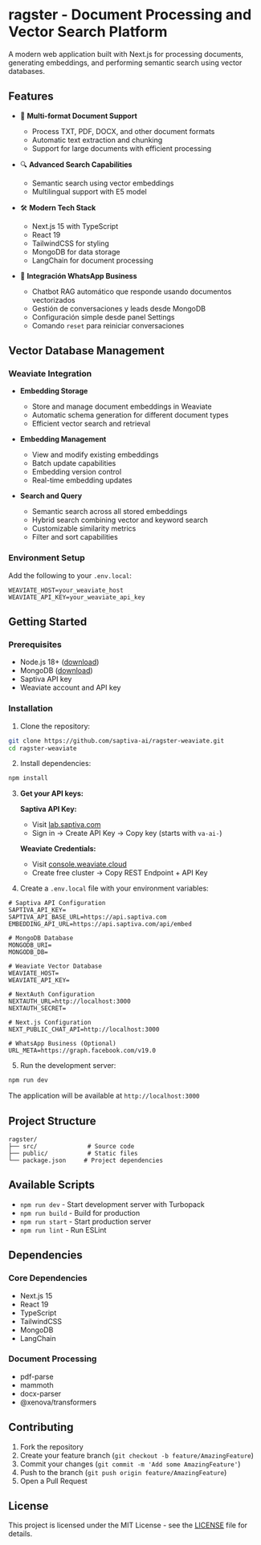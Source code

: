 # ragster - Document Processing and Vector Search Platform

A modern web application built with Next.js for processing documents, generating embeddings, and performing semantic search using vector databases.

## Features

- 📄 **Multi-format Document Support**

  - Process TXT, PDF, DOCX, and other document formats
  - Automatic text extraction and chunking
  - Support for large documents with efficient processing

- 🔍 **Advanced Search Capabilities**

  - Semantic search using vector embeddings
  - Multilingual support with E5 model

- 🛠️ **Modern Tech Stack**
  - Next.js 15 with TypeScript
  - React 19
  - TailwindCSS for styling
  - MongoDB for data storage
  - LangChain for document processing

- 💬 **Integración WhatsApp Business**
  - Chatbot RAG automático que responde usando documentos vectorizados
  - Gestión de conversaciones y leads desde MongoDB
  - Configuración simple desde panel Settings
  - Comando `reset` para reiniciar conversaciones

## Vector Database Management

### Weaviate Integration

- **Embedding Storage**

  - Store and manage document embeddings in Weaviate
  - Automatic schema generation for different document types
  - Efficient vector search and retrieval

- **Embedding Management**

  - View and modify existing embeddings
  - Batch update capabilities
  - Embedding version control
  - Real-time embedding updates

- **Search and Query**
  - Semantic search across all stored embeddings
  - Hybrid search combining vector and keyword search
  - Customizable similarity metrics
  - Filter and sort capabilities

### Environment Setup

Add the following to your `.env.local`:

```env
WEAVIATE_HOST=your_weaviate_host
WEAVIATE_API_KEY=your_weaviate_api_key
```

## Getting Started

### Prerequisites

- Node.js 18+ ([download](https://nodejs.org/))
- MongoDB ([download](https://www.mongodb.com/try/download/community))
- Saptiva API key
- Weaviate account and API key

### Installation

1. Clone the repository:

```bash
git clone https://github.com/saptiva-ai/ragster-weaviate.git
cd ragster-weaviate
```

2. Install dependencies:

```bash
npm install
```

3. **Get your API keys:**

   **Saptiva API Key:**
   - Visit [lab.saptiva.com](https://lab.saptiva.com/)
   - Sign in → Create API Key → Copy key (starts with `va-ai-`)

   **Weaviate Credentials:**
   - Visit [console.weaviate.cloud](https://console.weaviate.cloud/)
   - Create free cluster → Copy REST Endpoint + API Key

4. Create a `.env.local` file with your environment variables:

```env
# Saptiva API Configuration
SAPTIVA_API_KEY=
SAPTIVA_API_BASE_URL=https://api.saptiva.com
EMBEDDING_API_URL=https://api.saptiva.com/api/embed

# MongoDB Database
MONGODB_URI=
MONGODB_DB=

# Weaviate Vector Database
WEAVIATE_HOST=
WEAVIATE_API_KEY=

# NextAuth Configuration
NEXTAUTH_URL=http://localhost:3000
NEXTAUTH_SECRET=

# Next.js Configuration
NEXT_PUBLIC_CHAT_API=http://localhost:3000

# WhatsApp Business (Optional)
URL_META=https://graph.facebook.com/v19.0
```

5. Run the development server:

```bash
npm run dev
```

The application will be available at `http://localhost:3000`

## Project Structure

```
ragster/
├── src/              # Source code
├── public/           # Static files
└── package.json     # Project dependencies
```

## Available Scripts

- `npm run dev` - Start development server with Turbopack
- `npm run build` - Build for production
- `npm run start` - Start production server
- `npm run lint` - Run ESLint

## Dependencies

### Core Dependencies

- Next.js 15
- React 19
- TypeScript
- TailwindCSS
- MongoDB
- LangChain

### Document Processing

- pdf-parse
- mammoth
- docx-parser
- @xenova/transformers

## Contributing

1. Fork the repository
2. Create your feature branch (`git checkout -b feature/AmazingFeature`)
3. Commit your changes (`git commit -m 'Add some AmazingFeature'`)
4. Push to the branch (`git push origin feature/AmazingFeature`)
5. Open a Pull Request

## License

This project is licensed under the MIT License - see the [LICENSE](LICENSE) file for details.
